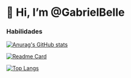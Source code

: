 # 👋 Hi, I’m @GabrielBelle
### Habilidades

[![Anurag's GitHub stats](https://github-readme-stats.vercel.app/api?username=GabrielBelle&show_icons=true&theme=holi)](https://github.com/anuraghazra/github-readme-stats)

[![Readme Card](https://github-readme-stats.vercel.app/api/pin/?username=GabrielBelle&repo=estudos_front_end&theme=holi)](https://github.com/anuraghazra/github-readme-stats)

[![Top Langs](https://github-readme-stats.vercel.app/api/top-langs/?username=GabrielBelle&layout=compact&theme=holi)](https://github.com/anuraghazra/github-readme-stats)
